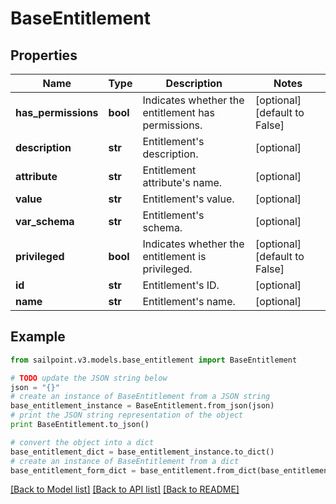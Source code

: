 # BaseEntitlement


## Properties

Name | Type | Description | Notes
------------ | ------------- | ------------- | -------------
**has_permissions** | **bool** | Indicates whether the entitlement has permissions. | [optional] [default to False]
**description** | **str** | Entitlement&#39;s description. | [optional] 
**attribute** | **str** | Entitlement attribute&#39;s name. | [optional] 
**value** | **str** | Entitlement&#39;s value. | [optional] 
**var_schema** | **str** | Entitlement&#39;s schema. | [optional] 
**privileged** | **bool** | Indicates whether the entitlement is privileged. | [optional] [default to False]
**id** | **str** | Entitlement&#39;s ID. | [optional] 
**name** | **str** | Entitlement&#39;s name. | [optional] 

## Example

```python
from sailpoint.v3.models.base_entitlement import BaseEntitlement

# TODO update the JSON string below
json = "{}"
# create an instance of BaseEntitlement from a JSON string
base_entitlement_instance = BaseEntitlement.from_json(json)
# print the JSON string representation of the object
print BaseEntitlement.to_json()

# convert the object into a dict
base_entitlement_dict = base_entitlement_instance.to_dict()
# create an instance of BaseEntitlement from a dict
base_entitlement_form_dict = base_entitlement.from_dict(base_entitlement_dict)
```
[[Back to Model list]](../README.md#documentation-for-models) [[Back to API list]](../README.md#documentation-for-api-endpoints) [[Back to README]](../README.md)


